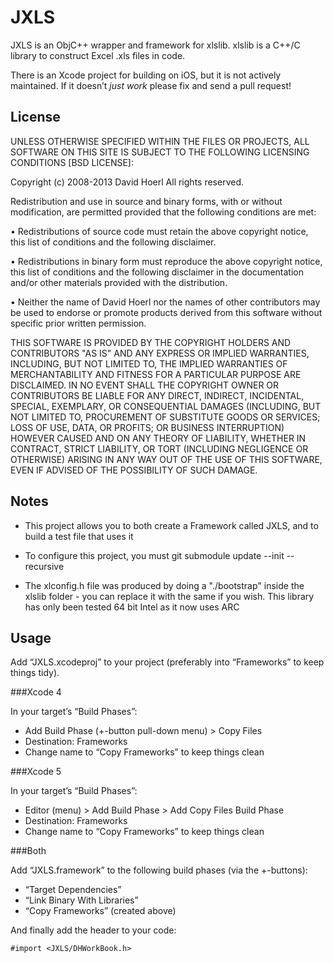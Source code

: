 JXLS
=====

JXLS is an ObjC++ wrapper and framework for xlslib. xlslib is a C++/C library to construct Excel .xls files in code. 

There is an Xcode project for building on iOS, but it is not actively maintained. If it doesn’t *just work* please fix and send a pull request!

License
-------

UNLESS OTHERWISE SPECIFIED WITHIN THE FILES OR PROJECTS, ALL SOFTWARE ON THIS SITE IS SUBJECT TO THE FOLLOWING LICENSING CONDITIONS [BSD LICENSE]:

Copyright (c) 2008-2013 David Hoerl
All rights reserved.

Redistribution and use in source and binary forms, with or without modification, are permitted provided that the following conditions are met:

 • Redistributions of source code must retain the above copyright notice, this list of conditions and the following disclaimer.

 • Redistributions in binary form must reproduce the above copyright notice, this list of conditions and the following disclaimer in the documentation and/or other materials provided with the distribution.

 • Neither the name of David Hoerl nor the names of other contributors may be used to endorse or promote products derived from this software without specific prior written permission.

THIS SOFTWARE IS PROVIDED BY THE COPYRIGHT HOLDERS AND CONTRIBUTORS "AS IS" AND ANY EXPRESS OR IMPLIED WARRANTIES, INCLUDING, BUT NOT LIMITED TO, THE IMPLIED WARRANTIES OF MERCHANTABILITY AND FITNESS FOR A PARTICULAR PURPOSE ARE DISCLAIMED. IN NO EVENT SHALL THE COPYRIGHT OWNER OR CONTRIBUTORS BE LIABLE FOR ANY DIRECT, INDIRECT, INCIDENTAL, SPECIAL, EXEMPLARY, OR CONSEQUENTIAL DAMAGES (INCLUDING, BUT NOT LIMITED TO, PROCUREMENT OF SUBSTITUTE GOODS OR SERVICES; LOSS OF USE, DATA, OR PROFITS; OR BUSINESS INTERRUPTION) HOWEVER CAUSED AND ON ANY THEORY OF LIABILITY, WHETHER IN CONTRACT, STRICT LIABILITY, OR TORT (INCLUDING NEGLIGENCE OR OTHERWISE) ARISING IN ANY WAY OUT OF THE USE OF THIS SOFTWARE, EVEN IF ADVISED OF THE POSSIBILITY OF SUCH DAMAGE.


Notes
-----

- This project allows you to both create a Framework called JXLS, and to build a test file that uses it

- To configure this project, you must 
	git submodule update --init --recursive

- The xlconfig.h file was produced by doing a "./bootstrap" inside the xlslib folder - you can replace it with the same if you wish. This library has only been tested 64 bit Intel as it now uses ARC


Usage
-----

Add “JXLS.xcodeproj” to your project (preferably into “Frameworks” to keep things tidy).

###Xcode 4

In your target’s “Build Phases”:

* Add Build Phase (+-button pull-down menu) > Copy Files
* Destination: Frameworks
* Change name to “Copy Frameworks” to keep things clean

###Xcode 5

In your target’s “Build Phases”:

* Editor (menu) > Add Build Phase > Add Copy Files Build Phase
* Destination: Frameworks
* Change name to “Copy Frameworks” to keep things clean

###Both

Add “JXLS.framework” to the following build phases (via the +-buttons):

* “Target Dependencies”
* “Link Binary With Libraries”
* “Copy Frameworks” (created above)

And finally add the header to your code:

    #import <JXLS/DHWorkBook.h>
